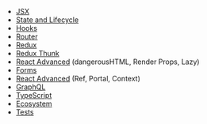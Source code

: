 * [JSX](./01-intro-jsx)
* [State and Lifecycle](./02-lifecycle-state)
* [Hooks](./03-hooks)
* [Router](./04-router)
* [Redux](./05-redux)
* [Redux Thunk](./06-redux-thunk)
* [React Advanced](./07-react-advanced) (dangerousHTML, Render Props, Lazy)
* [Forms](./08-forms)
* [React Advanced](./09-react-advanced-2) (Ref, Portal, Context)
* [GraphQL](./10-graphql)
* [TypeScript](./11-typescript)
* [Ecosystem](./12-ecosystem)
* [Tests](./13-tests)
